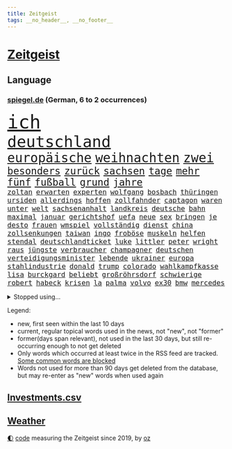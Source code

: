 ```yaml
---
title: Zeitgeist
tags: __no_header__, __no_footer__
---
```


# [Zeitgeist](https://oliz.io/zeitgeist/)

## Language

<h3><a href="https://www.spiegel.de" target="_blank">spiegel.de</a> (German, 6 to 2 occurrences)</h3>
<p style="font-family:monospace">
<span style="font-size:32pt"><a href="news_links.html#ich" class="current">ich</a></span>
<br>
<span style="font-size:27pt"><a href="news_links.html#deutschland" class="current">deutschland</a></span>
<br>
<span style="font-size:22pt"><a href="news_links.html#europäische" class="current">europäische</a></span>
<span style="font-size:22pt"><a href="news_links.html#weihnachten" class="current">weihnachten</a></span>
<span style="font-size:22pt"><a href="news_links.html#zwei" class="current">zwei</a></span>
<br>
<span style="font-size:17pt"><a href="news_links.html#besonders" class="current">besonders</a></span>
<span style="font-size:17pt"><a href="news_links.html#zurück" class="current">zurück</a></span>
<span style="font-size:17pt"><a href="news_links.html#sachsen" class="current">sachsen</a></span>
<span style="font-size:17pt"><a href="news_links.html#tage" class="current">tage</a></span>
<span style="font-size:17pt"><a href="news_links.html#mehr" class="current">mehr</a></span>
<span style="font-size:17pt"><a href="news_links.html#fünf" class="current">fünf</a></span>
<span style="font-size:17pt"><a href="news_links.html#fußball" class="current">fußball</a></span>
<span style="font-size:17pt"><a href="news_links.html#grund" class="current">grund</a></span>
<span style="font-size:17pt"><a href="news_links.html#jahre" class="current">jahre</a></span>
<br>
<span style="font-size:12pt"><a href="news_links.html#zoltan" class="new">zoltan</a></span>
<span style="font-size:12pt"><a href="news_links.html#erwarten" class="current">erwarten</a></span>
<span style="font-size:12pt"><a href="news_links.html#experten" class="current">experten</a></span>
<span style="font-size:12pt"><a href="news_links.html#wolfgang" class="current">wolfgang</a></span>
<span style="font-size:12pt"><a href="news_links.html#bosbach" class="new">bosbach</a></span>
<span style="font-size:12pt"><a href="news_links.html#thüringen" class="current">thüringen</a></span>
<span style="font-size:12pt"><a href="news_links.html#ursiden" class="new">ursiden</a></span>
<span style="font-size:12pt"><a href="news_links.html#allerdings" class="current">allerdings</a></span>
<span style="font-size:12pt"><a href="news_links.html#hoffen" class="current">hoffen</a></span>
<span style="font-size:12pt"><a href="news_links.html#zollfahnder" class="new">zollfahnder</a></span>
<span style="font-size:12pt"><a href="news_links.html#captagon" class="new">captagon</a></span>
<span style="font-size:12pt"><a href="news_links.html#waren" class="current">waren</a></span>
<span style="font-size:12pt"><a href="news_links.html#unter" class="current">unter</a></span>
<span style="font-size:12pt"><a href="news_links.html#welt" class="current">welt</a></span>
<span style="font-size:12pt"><a href="news_links.html#sachsenanhalt" class="current">sachsenanhalt</a></span>
<span style="font-size:12pt"><a href="news_links.html#landkreis" class="current">landkreis</a></span>
<span style="font-size:12pt"><a href="news_links.html#deutsche" class="current">deutsche</a></span>
<span style="font-size:12pt"><a href="news_links.html#bahn" class="current">bahn</a></span>
<span style="font-size:12pt"><a href="news_links.html#maximal" class="current">maximal</a></span>
<span style="font-size:12pt"><a href="news_links.html#januar" class="current">januar</a></span>
<span style="font-size:12pt"><a href="news_links.html#gerichtshof" class="current">gerichtshof</a></span>
<span style="font-size:12pt"><a href="news_links.html#uefa" class="current">uefa</a></span>
<span style="font-size:12pt"><a href="news_links.html#neue" class="current">neue</a></span>
<span style="font-size:12pt"><a href="news_links.html#sex" class="current">sex</a></span>
<span style="font-size:12pt"><a href="news_links.html#bringen" class="current">bringen</a></span>
<span style="font-size:12pt"><a href="news_links.html#je" class="current">je</a></span>
<span style="font-size:12pt"><a href="news_links.html#desto" class="current">desto</a></span>
<span style="font-size:12pt"><a href="news_links.html#frauen" class="current">frauen</a></span>
<span style="font-size:12pt"><a href="news_links.html#wmspiel" class="new">wmspiel</a></span>
<span style="font-size:12pt"><a href="news_links.html#vollständig" class="current">vollständig</a></span>
<span style="font-size:12pt"><a href="news_links.html#dienst" class="current">dienst</a></span>
<span style="font-size:12pt"><a href="news_links.html#china" class="current">china</a></span>
<span style="font-size:12pt"><a href="news_links.html#zollsenkungen" class="new">zollsenkungen</a></span>
<span style="font-size:12pt"><a href="news_links.html#taiwan" class="current">taiwan</a></span>
<span style="font-size:12pt"><a href="news_links.html#ingo" class="current">ingo</a></span>
<span style="font-size:12pt"><a href="news_links.html#froböse" class="new">froböse</a></span>
<span style="font-size:12pt"><a href="news_links.html#muskeln" class="new">muskeln</a></span>
<span style="font-size:12pt"><a href="news_links.html#helfen" class="current">helfen</a></span>
<span style="font-size:12pt"><a href="news_links.html#stendal" class="new">stendal</a></span>
<span style="font-size:12pt"><a href="news_links.html#deutschlandticket" class="current">deutschlandticket</a></span>
<span style="font-size:12pt"><a href="news_links.html#luke" class="new">luke</a></span>
<span style="font-size:12pt"><a href="news_links.html#littler" class="new">littler</a></span>
<span style="font-size:12pt"><a href="news_links.html#peter" class="current">peter</a></span>
<span style="font-size:12pt"><a href="news_links.html#wright" class="new">wright</a></span>
<span style="font-size:12pt"><a href="news_links.html#raus" class="current">raus</a></span>
<span style="font-size:12pt"><a href="news_links.html#jüngste" class="current">jüngste</a></span>
<span style="font-size:12pt"><a href="news_links.html#verbraucher" class="current">verbraucher</a></span>
<span style="font-size:12pt"><a href="news_links.html#champagner" class="current">champagner</a></span>
<span style="font-size:12pt"><a href="news_links.html#deutschen" class="current">deutschen</a></span>
<span style="font-size:12pt"><a href="news_links.html#verteidigungsminister" class="current">verteidigungsminister</a></span>
<span style="font-size:12pt"><a href="news_links.html#lebende" class="current">lebende</a></span>
<span style="font-size:12pt"><a href="news_links.html#ukrainer" class="current">ukrainer</a></span>
<span style="font-size:12pt"><a href="news_links.html#europa" class="current">europa</a></span>
<span style="font-size:12pt"><a href="news_links.html#stahlindustrie" class="new">stahlindustrie</a></span>
<span style="font-size:12pt"><a href="news_links.html#donald" class="current">donald</a></span>
<span style="font-size:12pt"><a href="news_links.html#trump" class="current">trump</a></span>
<span style="font-size:12pt"><a href="news_links.html#colorado" class="current">colorado</a></span>
<span style="font-size:12pt"><a href="news_links.html#wahlkampfkasse" class="new">wahlkampfkasse</a></span>
<span style="font-size:12pt"><a href="news_links.html#lisa" class="current">lisa</a></span>
<span style="font-size:12pt"><a href="news_links.html#burckgard" class="new">burckgard</a></span>
<span style="font-size:12pt"><a href="news_links.html#beliebt" class="current">beliebt</a></span>
<span style="font-size:12pt"><a href="news_links.html#großröhrsdorf" class="new">großröhrsdorf</a></span>
<span style="font-size:12pt"><a href="news_links.html#schwierige" class="current">schwierige</a></span>
<span style="font-size:12pt"><a href="news_links.html#robert" class="current">robert</a></span>
<span style="font-size:12pt"><a href="news_links.html#habeck" class="current">habeck</a></span>
<span style="font-size:12pt"><a href="news_links.html#krisen" class="current">krisen</a></span>
<span style="font-size:12pt"><a href="news_links.html#la" class="current">la</a></span>
<span style="font-size:12pt"><a href="news_links.html#palma" class="new">palma</a></span>
<span style="font-size:12pt"><a href="news_links.html#volvo" class="new">volvo</a></span>
<span style="font-size:12pt"><a href="news_links.html#ex30" class="new">ex30</a></span>
<span style="font-size:12pt"><a href="news_links.html#bmw" class="current">bmw</a></span>
<span style="font-size:12pt"><a href="news_links.html#mercedes" class="current">mercedes</a></span>
</p>
<details>
<summary>Stopped using...</summary>
<p class="former" style="font-size:12pt">
lebensmittel(1156) befürchtet(1154) gesunken(1154) atmosphäre(1153) konfrontiert(1153) kritisierte(1153) polizist(1153) soziale(1153) vergeben(1153) völlig(1153) gerät(1152) kurzem(1152) twitter(1152) wehren(1152) aufgeben(1151) brauchte(1151) dadurch(1151) diskutieren(1151) welchem(1151) werder(1151) aufgerufen(1150) beobachtet(1150) entdecken(1150) genommen(1150) heftig(1150) nötig(1150) untersagt(1150) verschiebt(1150) verweigert(1150) amerikaner(1149) gründer(1149) mannes(1149) prüfung(1149) zuversicht(1149) beamte(1148) eskalation(1148) fuß(1148) gestohlen(1148) gutachten(1148) umfeld(1148) wege(1148) ziemlich(1148) abgang(1147) berichterstattung(1147) engagement(1147) geholfen(1147) meldete(1147) schaltet(1147) vermutlich(1147) 2000(1146) armut(1146) aussicht(1146) dementiert(1146) dominiert(1146) landen(1146) stimme(1146) strafen(1146) unbekannten(1146) berühmt(1145) demokraten(1145) klimaneutral(1145) saudiarabien(1145) schwanger(1145) zverev(1145) präsentieren(1144) spanier(1144) stich(1144) ausgeliefert(1143) bedenken(1143) mahnt(1143) queen(1143) stürmer(1143) trafen(1143) weite(1143) öffnen(1143) bedeutung(1142) betreiber(1142) ermittlern(1142) nutzer(1142) endgültig(1141) entsetzen(1141) kämpfer(1141) leute(1141) lüge(1141) verändern(1141) wies(1141) deutet(1139) gaben(1139) vorsprung(1139) appell(1137) bekämpfen(1137) hubertus(1137) besuchen(1136) nord(1136) distanz(1135) entscheidenden(1135) ii(1135) siegen(1135) kindes(1134) william(1133) belegen(1132) streitet(1131) ähnlich(1129) februar(1128) beschlagnahmt(1126) königin(1125) trauert(1125) ausrüstung(1124) dein(1121) holte(1120) journalist(1120) museum(1120) unterdessen(1120) teilnahme(1119) ämter(1118) schock(1117) koalitionspartner(1115) niedrig(1115) besteht(1108) georg(1107) elizabeth(1097) mängel(1085) regelmäßig(1084) leiter(1072) westliche(1042) vormarsch(1027) carlos(1007) notstand(1001) long(974) unis(966) werte(956) waldbrände(920) videoaufnahmen(914) lehren(911) flohen(902) novak(897) belastung(896) zerstörte(888) auswärtige(885) djoković(881) kroatien(881) grundsätzlich(879) superstars(857) weibliche(846) zerstörten(845) ali(830) verletzten(824) mike(820) preiserhöhungen(811) getöteten(807) irritiert(806) medwedew(795) vermitteln(790) ruhestand(785) energiekrise(781) rwe(780) empfehlen(778) hendrik(775) 200000(774) volksverhetzung(772) rosa(769) inklusive(765) hals(764) gletscher(756) kürzer(744) gewaltsamen(740) geringer(739) schärfere(735) einfacher(731) energiekonzern(729) mache(728) lehrerinnen(724) 87(722) einziger(722) kretschmann(720) sank(720) lieferung(717) pink(714) kriegs(713) kanzlers(708) einrichtungen(702) inhalte(692) trockenheit(689) spielern(687) entführung(686) großbrand(680) krankheiten(675) filmemacher(673) journalismus(670) westens(665) 40000(654) fern(645) fluss(636) unmittelbar(634) besetzte(630) hochrangigen(627) nebenbei(627) künstlerin(625) todes(623) töchter(622) kalt(602) bezeichnen(600) schwarzes(599) drohe(593) anschuldigungen(590) haare(589) vermisster(583) recherchen(581) verhängnis(575) erfurt(570) konzerte(569) el(566) gefällt(566) viral(566) 1200(561) besitzt(561) mordfall(561) zunahme(556) ramelow(542) verheerend(542) idol(539) grundschule(538) valley(534) 86(533) vermissten(532) neustart(528) thüringens(528) geschichtenewsletter(518) demenz(515) kämpferisch(513) vernichtet(509) landwirtschaft(506) scheiterten(496) nachhaltigkeit(495) effekt(490) fronten(490) erhielten(484) ganzes(480) beseitigt(475) bellingham(467) jude(467) tobias(465) bussen(452) feierten(451) gerechtfertigt(451) konten(448) fortschritt(441) beobachter(439) ausgestattet(438) winzer(434) spiegelrecherche(432) eineinhalb(428) kurzen(424) standard(422) entführen(420) direktor(418) parolen(418) carter(413) knappe(413) kocht(413) manipuliert(413) angewiesen(407) leere(401) baustellen(399) eric(390) ausgemacht(387) gleise(386) as(385) transportiert(383) ausharren(382) 14jähriger(378) trotzen(376) 4(375) serben(374) singt(374) gedroht(372) schränken(371) ausgabe(369) djokovic(369) siemens(368) wechselte(368) verdoppeln(367) roland(363) steigern(363) 1991(362) interviews(362) saarlouis(362) ubahn(359) verbannt(357) supermarkt(356) begleitung(354) traut(352) erheblichen(350) wiener(348) hürde(346) kandidieren(346) pedro(346) steine(346) leblos(344) aufgefallen(340) gelder(336) lockt(336) bruchteil(335) nhl(335) viertagewoche(334) genehmigungen(333) nepal(333) 18jähriger(332) flasche(329) geschadet(329) überflüssig(329) amtsantritt(328) geschwister(328) christdemokraten(326) reihen(326) prozesse(325) ausstand(324) forscherteam(324) temperatur(324) zwingt(324) djirsarai(321) fdpgeneralsekretär(321) elektrische(320) heiligen(320) komplizierten(320) herstellers(319) grünenchefin(318) eiltempo(317) profifußball(316) freier(314) ständig(313) erneuter(311) alcaraz(310) bürokratie(309) konto(309) attackierte(307) autofahren(307) erschüttern(307) leon(306) anderson(305) 5000(304) fridays(304) highlight(304) manöver(304) steigert(303) ausgerufen(302) angestiegen(301) aufbruch(301) bundesweiten(301) gedemütigt(301) dhl(298) eskalierte(297) niederösterreich(297) militäreinsatz(296) azubis(295) aktive(294) insekten(294) stürmte(293) 46(290) berlinkreuzberg(287) coup(287) hitzewelle(284) kommentare(281) toll(281) weltmeisterin(279) leiterin(277) ausflug(276) chemikalien(276) blüht(275) spiegelreport(275) wallace(275) rio(274) austritt(273) glücklicher(273) sportliche(273) stürme(272) 30000(269) genervt(269) wagenknechts(267) prioritäten(266) begeben(264) trinkwasser(264) akkus(262) germany(260) beeinflussen(259) gewartet(259) saisonstart(259) genaue(254) mutterkonzern(254) regulierung(254) baugenehmigungen(252) angelegenheit(251) denkmal(251) rohstoff(250) tatwaffe(250) wirksam(250) kollidiert(248) daniil(247) france(247) sofortiger(246) veränderungen(246) wiederwahl(246) fehlern(245) glas(245) brachten(243) ticket(243) wrack(242) taiwans(240) linkspartei(239) zeuge(239) schwachstelle(238) zuständigen(238) prosieben(236) absolute(235) bijan(235) veröffentlichte(233) 33jähriger(232) aufschwung(232) solaranlagen(232) linkenchef(231) tauben(231) fraktionen(229) solar(229) turin(226) schulze(223) sponsor(223) wärmepumpe(223) luxus(222) renommierter(222) samuel(222) erforscht(220) gegend(217) eingeschlagen(216) vergebung(214) hessens(213) billig(212) eskalieren(211) expertengremium(211) testspiel(209) plastikmüll(208) arktis(207) mischen(207) mohamed(207) radikalisierung(206) ken(204) till(203) waldbränden(203) motorräder(202) strompreise(202) genießen(200) psychische(200) lee(199) beschleunigen(198) drohnenangriffe(198) natürliche(197) umbenennung(197) weltwetterorganisation(197) gelände(196) mangelware(195) heiklen(194) naturschutz(193) partien(193) vergleicht(192) absetzung(191) kalender(191) uskapitol(191) schwärmt(190) arne(189) blockt(189) flüchtlingszahlen(189) pessimistisch(189) yeboah(188) blume(187) schläge(187) stichwahl(187) tritte(187) wärme(187) einzusetzen(186) wiese(186) ausschließen(185) pfleger(185) uruguay(185) acker(184) mangelnden(184) qualifiziert(184) unzulässig(184) versagte(184) länderspiel(183) celsius(182) sizilien(182) +(181) herkunft(180) aussah(179) scharfen(179) wal(178) wuchs(178) zahlungen(178) gespielt(177) model(177) nachtzug(177) scott(177) abenteuer(176) moschee(174) ätna(174) schlepper(173) sánchez(173) vorläufigen(173) rumort(172) defizite(171) jannik(171) jet(171) kurve(171) schlagersängerin(171) sinner(171) missstände(170) schwamm(169) talente(169) zwanzig(169) 78(168) lindemann(168) rammsteinsänger(168) überprüft(168) spezielles(167) abgewehrt(166) faxgeräte(166) made(166) neudelhi(166) erzwingen(165) amazonas(163) niedergang(163) vorlegen(163) greta(162) thunberg(162) busfahrer(161) fernwärme(160) gequält(160) weile(160) fällig(159) plattformen(158) vorbilder(158) hubert(157) unterhalb(157) vorsaison(156) lebend(155) bahrain(154) liebeserklärung(154) erschöpfung(153) exnationalspielerin(153) gentechnik(153) lagerhalle(153) ross(153) vereinen(153) 30jähriger(152) beeinträchtigungen(152) fraktionschefin(152) thriller(152) gleichermaßen(151) kuriosen(151) soziologe(151) stellenabbau(151) geparkten(150) hessische(150) geeignet(149) verhandelten(149) eingang(147) händen(147) saudischer(147) vertrauter(146) masken(145) beliebten(144) mobilfunknetz(144) bewerbungen(143) bolsonaro(143) energy(143) g20gipfel(143) gedauert(143) jair(143) wählten(143) ecstasy(142) luka(142) nahel(142) hannes(141) verkehrswende(141) besiegen(140) sicheren(140) sauna(139) staatsbesuch(139) wichtigstes(139) aufgrund(138) sofortige(137) verwahrt(137) di(136) nachvollziehbar(136) syndrom(136) berufsgruppe(135) intensiv(135) belästigungen(134) schwitzen(134) lando(133) norris(133) winzige(133) fashion(132) week(132) wertschätzung(132) k(131) rauf(131) beschimpfungen(129) krähen(129) überragenden(129) mancher(128) russlandpolitik(128) varianten(128) winfried(128) service(127) übermäßig(127) häfen(126) schaf(126) ergebnissen(125) geistliche(125) schrauben(125) wahlkommission(125) angetreten(124) jetski(124) rätselt(124) zehnmal(124) aggressives(123) aufgegriffen(123) forschenden(123) megan(123) mobiles(123) kindesmissbrauch(122) skurriler(122) abneigung(121) orientieren(121) ansatz(120) architektur(120) inka(120) oberstes(120) argentinier(119) betriebe(119) fußballgeschichte(119) garantien(119) kranke(119) mächtigsten(119) bayernprofi(118) regierungsbildung(117) signale(117) autofrachter(116) marihuana(116) reinen(116) wohnmobile(116) kapitol(115) fester(114) harmonie(114) unterzahl(114) bereitstellen(113) einbüßen(113) kipppunkt(113) schrecklichen(113) eingeschlossen(112) kamikazedrohnen(112) panama(112) künstlerinnen(110) voigt(110) prüfstand(109) vorrunde(109) wmaus(109) angezogen(108) ideologie(108) onlinedating(108) rapinoe(108) erkämpften(107) straflager(107) loben(106) kraftwerke(105) strafrechtlich(105) topteams(105) nationaltrainerin(104) bewaffnet(103) hot(103) panikattacken(103) tagelangen(103) fußballerin(102) initiatoren(102) luxusautos(102) öffentlicher(102) dürfe(101) konsequent(101) schmieden(101) us(101) bedenklich(100) fälschung(100) spanischer(100) alaska(99) arbeitsvertrag(99) dialog(99) jüdisches(99) inhaber(98) leide(98) rekonstruktion(98) verkehrsunfall(98) 24jährige(97) löscht(97) unterschieden(97) wohnort(97) gebildet(96) zerstreuen(96) hindernis(95) pannen(95) weigerte(95) klimaschützer(94) kreative(94) südfrankreich(94) ausmustern(93) dient(93) jahrhunderts(93) journalistinnen(93) stiegen(93) dubiose(92) festnetz(92) lackiert(92) 3300(91) 35000(91) auktionshaus(91) buchautorin(91) teslas(91) unschuld(91) insider(90) legitimität(90) kassel(89) mobiltelefone(89) übergriffigen(89) boy(88) clown(88) erzwungenen(88) schutzmaßnahmen(88) bedürfnisse(87) burkina(87) entwicklungsministerin(87) faso(87) gräueltaten(87) infektionszahlen(87) joseph(87) rki(87) svenja(87) terminen(87) sterblichen(86) verbandspräsidenten(86) bierhoff(85) bundesdatenschutzbeauftragte(85) ferne(85) füllkrug(85) mehrwertsteuersenkung(85) niclas(85) rabe(85) windenergie(85) antisemitischen(84) mittelfeld(84) rufe(84) spieltagen(84) auswärts(83) kinohit(83) kusseklat(83) lost(83) arbeitszeiterfassung(82) gemäß(82) hetzschrift(82) hochstaplers(82) lindern(82) raub(82) ursprünglichen(82) entladen(81) fiat(81) mangelhafte(81) scharfschützengewehren(81) schein(81) sitzungen(81) aktienrente(80) drohnenschwärmen(80) jahrelangem(80) johannesburg(80) planung(80) politikwechsel(80) reporters(80) würzburg(80) auftaktpleite(79) chile(79) federt(79) kapitolsturm(79) schnelles(79) schärfer(79) schönbohm(79) sogenannter(79) bezahlbare(78) davide(78) jugendstrafe(78) nette(78) süddeutsche(78) festgehaltenen(77) heutzutage(77) joko(77) klaas(77) algorithmen(76) digitaler(76) gleisen(76) hymne(76) misst(76) streeck(76) 76(75) hurra(75) tatverdacht(75) verschleiern(75) atomkraftwerke(74) gewässern(74) nagel(74) neuling(74) auschwitz(73) bevorzugung(73) chemieindustrie(73) eisernen(73) erneuerung(73) gebohrt(73) gefängnisstrafen(73) jubiläum(73) monarchen(73) polizeiwache(73) störte(73) umwerfend(73) berechnen(72) kundinnen(72) passion(72) dončić(71) festhält(71) gestaltet(71) verbracht(71) wemding(71) überrumpelt(71) ausfällen(70) bequem(70) dallas(70) hartmut(70) spannende(70) streamen(70) veranlasst(70) bundesverkehrsminister(69) charité(69) energisch(69) herzprobleme(69) massenproteste(69) mitmenschen(69) rettungsarbeiten(69) sardinien(69) verspätet(69) völkerrecht(69) absolvierte(68) dokumentation(68) eindämmen(68) gogh(68) irrsinn(68) seehofer(68) straßentunnel(68) usforscher(68) zauberer(68) zugeht(68) 55jähriger(67) chili(67) drakonische(67) hazel(67) nahostexperte(67) rage(67) schlicht(67) bischof(66) friedens(66) güter(66) luxusuhr(66) migrantinnen(66) publikumsliebling(66) rehabilitiert(66) rettungshubschrauber(66) verhalf(66) duo(65) erfolgs(65) hundertjährigen(65) tauchten(65) untergegangen(65) zuverlässig(65) euparlaments(64) klischee(64) lesung(64) ebay(63) gelitten(63) lehramtsstudium(63) nachnominiert(63) tauruswaffen(63) annahme(62) lindert(62) populistische(62) schroff(62) tuvalu(62) whisky(62) expertin(61) harrte(61) matchwinner(61) personenschützer(61) usabgeordnete(61) verbesserte(61) zentralrat(61) befristungen(60) turbulenzen(60) 54jähriger(59) norderney(59) sammelklage(59) vervielfacht(59) bundesinnenministerium(58) humoristen(58) längerem(58) meeren(58) weitreichenden(58) befördert(57) busunfall(57) demos(57) fußballeuropameisterschaft(57) anbau(56) diente(56) stücke(56) versöhnt(56) veteranentag(56) flüchtig(55) geröll(55) gewünscht(54) hausaufgaben(54) kifirma(54) p(54) bahnsteig(53) bahnstrecke(53) experimente(53) goetheinstitut(53) manches(53) maximum(53) mitgebrachte(53) waldstück(53) aufgeteilt(52) beherbergen(52) gezielte(52) jugendfußball(52) verzweifeln(52) angehende(51) mächtiger(51) vertreibung(51) übernahmen(51) auftakttag(50) cups(50) delfine(50) drehbuchautorin(50) flieht(50) haushälter(50) vorlesung(50) zugstrecke(50) kloster(49) leader(49) trail(49) usstar(49) 41jährige(48) diplomatie(48) fürst(48) gasfelder(48) lebensgefährte(48) nassen(48) tabellenkeller(48) wütend(48) angestellt(47) bundesstaaten(47) lawrence(47) verschreckt(47) vorführt(47) díaz(46) scharen(46) schiffes(46) silicon(46) fuhren(45) preisträger(45) rechtsstaat(45) verkörperte(45) bundestagspräsidentin(44) butler(44) bärbel(44) furore(44) fünfjährigen(44) gesiegt(44) reaktiviert(44) spielfeld(44) zeitverschwendung(44) jordanien(43) repräsentantenhaus(43) schuften(43) versetzung(43) wohlbefinden(43) guerreiro(42) preisdeckel(42) raphaël(42) sicherheitsvorkehrungen(42) gummersbach(41) vielfältig(41) chefposten(40) kopfverletzungen(40) mancherorts(40) mehrarbeit(40) rebellieren(40) schmerzt(40) wunderschönen(40) abscheuliche(39) auswirkung(39) glaubens(39) elbtunnel(38) eubeitritt(38) großzügigen(38) konkurrieren(38) mittelfeldspieler(38) reagierten(38) rechtspopulistische(38) überraschende(38) asylbewerberunterkunft(37) heuferumlauf(37) präsidentenamt(37) umfang(37) beherrschen(36) hamasmitglieder(36) terroristische(36) thronfolger(36) weltordnung(36) cricketwm(35) israel/gaza(35) mordverdacht(35) ndr(35) suzanne(35) autozulieferer(34) bejubeln(34) cornelia(34) israelfeindliche(34) mesut(34) neukölln(34) sz(34) bewegenden(33) draisaitl(33) edmonton(33) eingefahren(33) oilers(33) parallele(33) riegelt(33) stabilität(33) erwürgt(32) gwyneth(32) horrende(32) interne(32) paltrow(32) panzerabwehrrakete(32) schulhöfen(32) server(32) sportwagen(32) tödliches(32) wahlgang(32) 1926(31) adami(31) bombardement(31) container(31) entstehung(31) macallan(31) palästinenserin(31) raketenangriffen(31) rechtsextrem(31) vorrat(31) weltlage(31) antiisraeldemo(30) beteuert(30) israelgaza(30) maren(30) muslimischen(30) nächten(30) sicherheitsexperten(30) austin(29) einwände(29) kehrte(29) solidarisieren(29) stadionverbot(29) weiden(29) abtreten(28) eingehalten(28) mutterpartei(28) passenden(28) spiegelreporterin(28) verfassungswidrig(28) engen(27) greifswald(27) remmos(27) wackeln(27) 20jährigen(26) fußballemqualifikation(26) oberstdorf(26) seeleute(26) verlauf(26) zeitfenster(26) attest(25) holger(25) jüdinnen(25) kaputt(25) nationalteams(25) rafah(25) requisiten(25) rune(25) schlimmen(25) stolla(25) tennisprofi(25) tvjournalist(25) ärztliches(25) ausverkaufte(24) bahndamm(24) existenzrecht(24) hess(24) inneneinrichtung(24) nacktem(24) oberkörper(24) patriots(24) schleuserrings(24) sportgerichtshof(24) tabellenplatz(24) topmanager(24) tories(24) business(23) debattieren(23) entwicklungs(23) höchstem(23) missglückten(23) möbel(23) oberhalb(23) proiranische(23) situationen(23) trällern(23) tunnelsystem(23) umweltschäden(23) anfällig(22) auflöst(22) ausruf(22) eignen(22) ekdratsvorsitzende(22) evangelischen(22) vertuscht(22) ansichten(21) applezulieferer(21) blamage(21) foxconn(21) grönemeyer(21) mitverantwortung(21) rechtsrockkonzert(21) rückte(21) solo(21) unlängst(21) verwenden(21) verzaubert(21) ablösung(20) beihilfe(20) hamasterrorangriff(20) antisemitischem(19) sonderzahlung(19) alaa(18) betroffener(18) elektrowende(18) frachterkollision(18) glyphosat(18) glyphosatprozess(18) koordinator(18) millionenschatz(18) untermauern(18) unterzeichner(18) verletze(18) abgefahren(17) aggressiver(17) aufzeichnungen(17) beschleunigung(17) auftraggeber(16) blutdruck(16) buchs(16) bundespolitik(16) guardian(16) konzepte(16) mangelndes(16) woanders(16) angeschlagene(15) atef(15) dichtmachen(15) präsidentschaftsbewerbung(15) schmutzige(15) seepferdchen(15) unkrautvernichter(15) blutigem(14) enthüllungen(14) quadrat(14) schalten(14) student(14) verkommen(14) ware(14) aktionäre(13) aufschluss(13) bedingt(13) erdogan(13) kliniken(13) patzt(13) umweltfragen(13) abzuwenden(12) berühmter(12) gibt's(12) protestmarsch(12) spätestens(12) streaming(12) windkraftkrise(12) anwar(11) dauerrivalen(11) ghazi(11) stefanos(11)
</p>
</details>
<p>Legend:
<ul>
<li><span class="new">new</span>, first seen within the last 10 days</li>
<li><span class="current">current</span>, regular topical words used in the news, not "new", not "former"</li>
<li><span class="former">former(days span relevant)</span>, not used in the last 30 days, but still re-occurring enough to not get deleted</li>
<li>Only words which occurred at least twice in the RSS feed are tracked. <a href="language/filters.py">Some common words are blocked</a></li>
<li>Words not used for more than 90 days get deleted from the database, but may re-enter as "new" words when used again</li>
</ul>
</p>

## [Investments](investments.html)[.csv](investments.csv)

## [Weather](weather.html)

<footer>
<a href="javascript:toggleTheme()" class="nav">🌓</a>
<a href="https://github.com/ooz/zeitgeist">code</a> measuring the Zeitgeist since 2019, by <a href="https://oliz.io">oz</a>
</footer>
